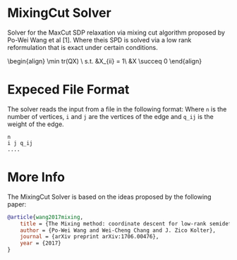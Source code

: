 # MixingCut Solver
Solver for the MaxCut SDP relaxation via mixing cut algorithm proposed by Po-Wei Wang et al [1]. Where theis SPD is solved via a low rank reformulation that is exact under certain conditions.

\begin{align}
\min tr(QX) \\
s.t. &X_{ii} = 1\\
&X \succeq 0
\end{align}

# Expeced File Format
The solver reads the input from a file in the following format: Where `n` is the number of vertices, `i` and `j` are the vertices of the edge and `q_ij` is the weight of the edge.

```
n 
i j q_ij
....
```

# More Info 

The MixingCut Solver is based on the ideas proposed by the following paper:

```bibtex
@article{wang2017mixing,
	title = {The Mixing method: coordinate descent for low-rank semidefinite programming},
	author = {Po-Wei Wang and Wei-Cheng Chang and J. Zico Kolter},
	journal = {arXiv preprint arXiv:1706.00476},
	year = {2017}
}
```
